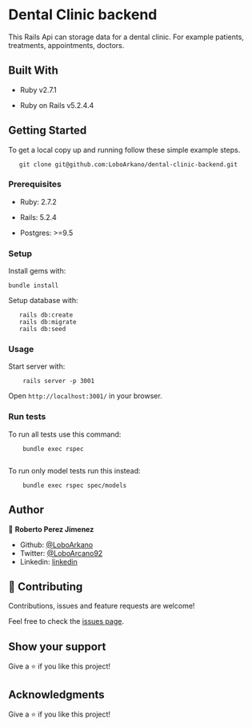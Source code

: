 # Dental Clinic backend

This Rails Api can storage data for a dental clinic. For example patients, treatments, appointments, doctors.

## Built With

- Ruby v2.7.1

- Ruby on Rails v5.2.4.4

## Getting Started

To get a local copy up and running follow these simple example steps.
```
   git clone git@github.com:LoboArkano/dental-clinic-backend.git
```

### Prerequisites

- Ruby: 2.7.2

- Rails: 5.2.4

- Postgres: >=9.5

### Setup

Install gems with:

```
bundle install
```

Setup database with:

```
   rails db:create
   rails db:migrate
   rails db:seed
```

### Usage

Start server with:

```
    rails server -p 3001
```

Open `http://localhost:3001/` in your browser.

### Run tests

To run all tests use this command:

```
    bundle exec rspec
    
```
To run only model tests run this instead:

```
    bundle exec rspec spec/models

```

## Author

👤 **Roberto Perez Jimenez**

- Github: [@LoboArkano](https://github.com/LoboArkano)
- Twitter: [@LoboArcano92](https://twitter.com/LoboArcano92)
- Linkedin: [linkedin](https://www.linkedin.com/in/jose-roberto-perez-jimenez/)

## 🤝 Contributing

Contributions, issues and feature requests are welcome!

Feel free to check the [issues page](https://github.com/LoboArkano/dental-clinic-backend/issues).

## Show your support

Give a ⭐️ if you like this project!

## Acknowledgments

Give a ⭐️ if you like this project!
